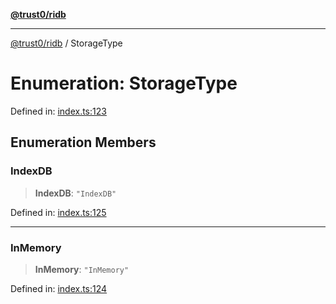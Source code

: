 [**@trust0/ridb**](../README.md)

***

[@trust0/ridb](../README.md) / StorageType

# Enumeration: StorageType

Defined in: [index.ts:123](https://github.com/trust0-project/RIDB/blob/56b34b55eb2e1db503c7f982959ad7caf6927218/packages/ridb/src/index.ts#L123)

## Enumeration Members

### IndexDB

> **IndexDB**: `"IndexDB"`

Defined in: [index.ts:125](https://github.com/trust0-project/RIDB/blob/56b34b55eb2e1db503c7f982959ad7caf6927218/packages/ridb/src/index.ts#L125)

***

### InMemory

> **InMemory**: `"InMemory"`

Defined in: [index.ts:124](https://github.com/trust0-project/RIDB/blob/56b34b55eb2e1db503c7f982959ad7caf6927218/packages/ridb/src/index.ts#L124)
